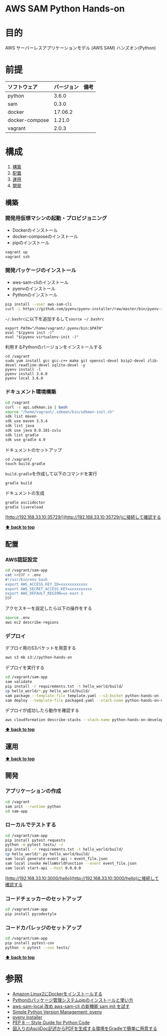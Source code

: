 AWS SAM Python Hands-on
===================
# 目的 #
AWS サーバーレスアプリケーションモデル (AWS SAM) ハンズオン(Python)

# 前提 #
| ソフトウェア   | バージョン   | 備考        |
|:---------------|:-------------|:------------|
| python         |3.6.0    |             |
| sam            |0.3.0  |             |
| docker         |17.06.2  |             |
| docker-compose |1.21.0  |             |
| vagrant        |2.0.3  |             |

# 構成 #
1. [構築](#構築 )
1. [配置](#配置 )
1. [運用](#運用 )
1. [開発](#開発 )

## 構築
### 開発用仮想マシンの起動・プロビジョニング
+ Dockerのインストール
+ docker-composeのインストール
+ pipのインストール
```bash
vagrant up
vagrant ssh
```

### 開発パッケージのインストール
+ aws-sam-cliのインストール
+ pyenvのインストール
+ Pythonのインストール

```bash
pip install --user aws-sam-cli
curl -L https://github.com/pyenv/pyenv-installer/raw/master/bin/pyenv-installer | bash 
```

`~/.bashrc`に以下を追加するして`source ~/.bashrc`
```
export PATH="/home/vagrant/.pyenv/bin:$PATH"
eval "$(pyenv init -)"
eval "$(pyenv virtualenv-init -)"
```

利用するPythonのバージョンをインストールする
```
cd /vagrant
sudo yum install gcc gcc-c++ make git openssl-devel bzip2-devel zlib-devel readline-devel sqlite-devel -y
pyenv install -l
pyenv install 3.6.0
pyenv local 3.6.0
```

### ドキュメント環境構築
```bash
cd /vagrant
curl -s api.sdkman.io | bash
source "/home/vagrant/.sdkman/bin/sdkman-init.sh"
sdk list maven
sdk use maven 3.5.4
sdk list java
sdk use java 8.0.181-zulu
sdk list gradle
sdk use gradle 4.9
```
ドキュメントのセットアップ
```
cd /vagrant/
touch build.gradle
```
`build.gradle`を作成して以下のコマンドを実行
```
gradle build
```
ドキュメントの生成
```bash
gradle asciidoctor
gradle livereload
```
[http://192.168.33.10:35729/](http://192.168.33.10:35729/)に接続して確認する

**[⬆ back to top](#構成)**

## 配置
### AWS認証設定
```bash
cd /vagrant/sam-app
cat <<EOF > .env
#!/usr/bin/env bash
export AWS_ACCESS_KEY_ID=xxxxxxxxxxxx
export AWS_SECRET_ACCESS_KEY=xxxxxxxxxx
export AWS_DEFAULT_REGION=us-east-1
EOF
```
アクセスキーを設定したら以下の操作をする
```bash
source .env
aws ec2 describe-regions
```

### デプロイ
デプロイ用のS3バケットを用意する
```bash
aws s3 mb s3://python-hands-on
```
デプロイを実行する
````bash
cd /vagrant/sam-app
sam validate
pip install -r requirements.txt -t hello_world/build/
cp hello_world/*.py hello_world/build/
sam package --template-file template.yaml --s3-bucket python-hands-on --output-template-file packaged.yaml
sam deploy --template-file packaged.yaml --stack-name python-hands-on-development --capabilities CAPABILITY_IAM
````
デプロイが成功したら動作を確認する
```bash
aws cloudformation describe-stacks --stack-name python-hands-on-development --query 'Stacks[].Outputs[1]'
```

**[⬆ back to top](#構成)**

## 運用
**[⬆ back to top](#構成)**

## 開発
### アプリケーションの作成
```bash
cd /vagrant
sam init --runtime python
cd sam-app
```

### ローカルでテストする
```bash
cd /vagrant/sam-app
pip install pytest requests
python -m pytest tests/ -v
pip install -r requirements.txt -t hello_world/build/
cp hello_world/*.py hello_world/build/
sam local generate-event api > event_file.json
sam local invoke HelloWorldFunction --event event_file.json
sam local start-api --host 0.0.0.0
```
[http://192.168.33.10:3000/hello](http://192.168.33.10:3000/hello)に接続して確認する

### コードチェッカーのセットアップ
```bash
cd /vagrant/sam-app
pip install pycodestyle
```

### コードカバレッジのセットアップ
```bash
cd /vagrant/sam-app
pip install pytest-cov
python -m pytest --cov tests/
```


**[⬆ back to top](#構成)**

# 参照 #
+ [Amazon Linux2にDockerをインストールする](https://qiita.com/reoring/items/0d1f556064d363f0ccb8) 
+ [Pythonのパッケージ管理システムpipのインストールと使い方](https://uxmilk.jp/12691)
+ [aws-sam-local 改め aws-sam-cli の新機能 sam init を試す](https://qiita.com/hayao_k/items/841026f9675d163b58d5)
+ [Simple Python Version Management: pyenv](https://github.com/pyenv/pyenv)
+ [pyenv installer](https://github.com/pyenv/pyenv-installer)
+ [PEP 8 -- Style Guide for Python Code](https://www.python.org/dev/peps/pep-0008/)
+ [図入りのAsciiDoc記述からPDFを生成する環境をGradleで簡単に用意する](https://qiita.com/tokumoto/items/d37ab3de5bdbee307769) 